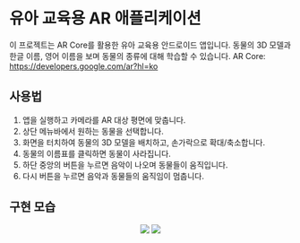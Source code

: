 # 유아 교육용 AR 애플리케이션

이 프로젝트는 AR Core를 활용한 유아 교육용 안드로이드 앱입니다. 동물의 3D 모델과 한글 이름, 영어 이름을 보며 동물의 종류에 대해 학습할 수 있습니다.
AR Core: https://developers.google.com/ar?hl=ko



## 사용법

1. 앱을 실행하고 카메라를 AR 대상 평면에 맞춥니다.
2. 상단 메뉴바에서 원하는 동물을 선택합니다.
3. 화면을 터치하여 동물의 3D 모델을 배치하고, 손가락으로 확대/축소합니다.
4. 동물의 이름표를 클릭하면 동물이 사라집니다.
5. 하단 중앙의 버튼을 누르면 음악이 나오며 동물들이 움직입니다.
6. 다시 버튼을 누르면 음악과 동물들의 움직임이 멈춥니다.



## 구현 모습
<p align="center">
<img src="https://github.com/jiwoo219/ar-android-app/assets/78020027/31bccff3-952b-40f4-8c20-32009e30051d"/>
<img src="https://github.com/jiwoo219/ar-android-app/assets/78020027/c148dfd0-6e26-4cee-99a2-ee6e0c609098"/>
</p>
